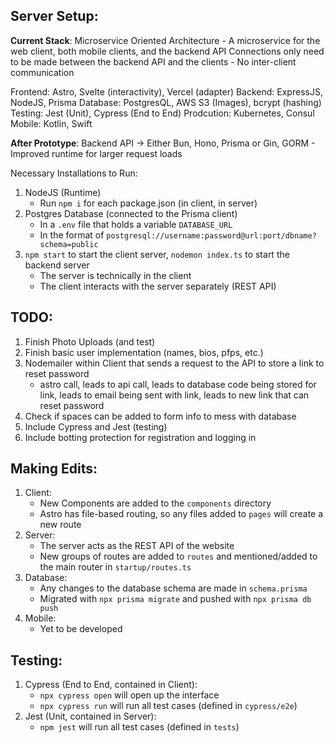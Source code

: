 ## Server Setup:

**Current Stack**:
Microservice Oriented Architecture
    - A microservice for the web client, both mobile clients, and the backend API
Connections only need to be made between the backend API and the clients 
    - No inter-client communication

Frontend: Astro, Svelte (interactivity), Vercel (adapter)
Backend: ExpressJS, NodeJS, Prisma
Database: PostgresQL, AWS S3 (Images), bcrypt (hashing)
Testing: Jest (Unit), Cypress (End to End)
Prodcution: Kubernetes, Consul
Mobile: Kotlin, Swift

**After Prototype**:
Backend API -> Either Bun, Hono, Prisma or Gin, GORM 
    - Improved runtime for larger request loads

Necessary Installations to Run:
1. NodeJS (Runtime)
    - Run `npm i` for each package.json (in client, in server)
2. Postgres Database (connected to the Prisma client)
    - In a `.env` file that holds a variable `DATABASE_URL`
    - In the format of `postgresql://username:password@url:port/dbname?schema=public`
3. `npm start` to start the client server, `nodemon index.ts` to start the backend server
    - The server is technically in the client
    - The client interacts with the server separately (REST API)

## TODO:
1. Finish Photo Uploads (and test)
2. Finish basic user implementation (names, bios, pfps, etc.)
2. Nodemailer within Client that sends a request to the API to store a link to reset password
    - astro call, leads to api call, leads to database code being stored for link, leads to email being sent with link, leads to new link that can reset password
6. Check if spaces can be added to form info to mess with database
7. Include Cypress and Jest (testing)
8. Include botting protection for registration and logging in

## Making Edits:
1. Client:
    - New Components are added to the `components` directory
    - Astro has file-based routing, so any files added to `pages` will create a new route
2. Server:
    - The server acts as the REST API of the website
    - New groups of routes are added to `routes` and mentioned/added to the main router in `startup/routes.ts`
3. Database:
    - Any changes to the database schema are made in `schema.prisma`
    - Migrated with `npx prisma migrate` and pushed with `npx prisma db push`
4. Mobile:
    - Yet to be developed

## Testing:
1. Cypress (End to End, contained in Client):
    - `npx cypress open` will open up the interface
    - `npx cypress run` will run all test cases (defined in `cypress/e2e`)
2. Jest (Unit, contained in Server):
    - `npm jest` will run all test cases (defined in `tests`)